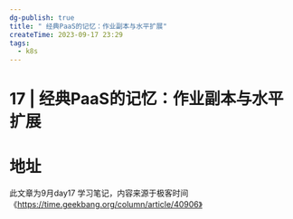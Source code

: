 ```yaml
---
dg-publish: true
title: " 经典PaaS的记忆：作业副本与水平扩展"
createTime: 2023-09-17 23:29
tags:
  - k8s
---
```

# 17 | 经典PaaS的记忆：作业副本与水平扩展



# 地址

此文章为9月day17 学习笔记，内容来源于极客时间《https://time.geekbang.org/column/article/40906》